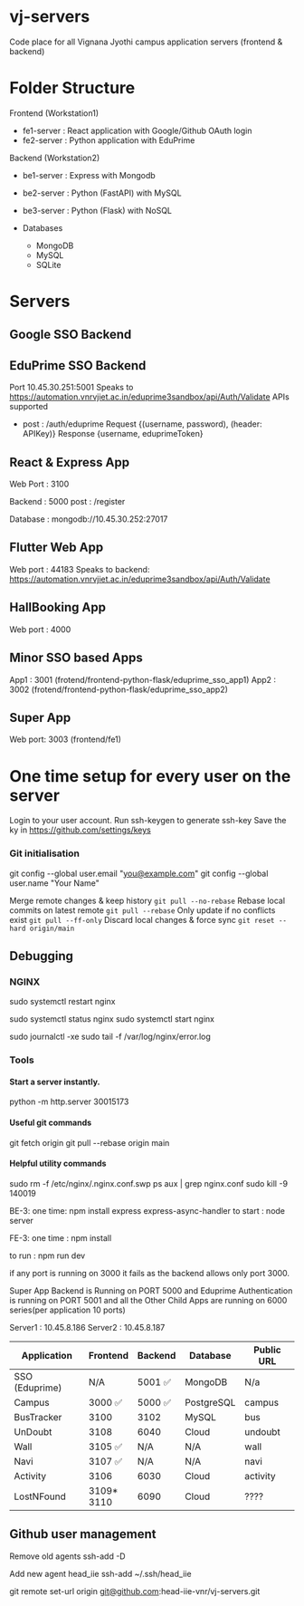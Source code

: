 # vj-servers
Code place for all Vignana Jyothi campus application servers (frontend &amp; backend)



# Folder Structure

Frontend (Workstation1)
  - fe1-server  : React application with Google/Github OAuth login
  - fe2-server  : Python application with EduPrime 

Backend  (Workstation2)
  - be1-server  : Express with Mongodb
  - be2-server  : Python (FastAPI) with MySQL
  - be3-server  : Python (Flask) with NoSQL

  - Databases
    - MongoDB
    - MySQL
    - SQLite

# Servers

## Google SSO Backend

## EduPrime SSO Backend
 Port 10.45.30.251:5001
 Speaks to  https://automation.vnrvjiet.ac.in/eduprime3sandbox/api/Auth/Validate
 APIs supported
 - post : /auth/eduprime 
    Request  {(username, password), (header: APIKey)} 
    Response {username, eduprimeToken}

## React & Express App
 Web Port : 3100

 Backend  : 5000
  post : /register

 Database : mongodb://10.45.30.252:27017

## Flutter Web App 
 Web port : 44183
 Speaks to backend: https://automation.vnrvjiet.ac.in/eduprime3sandbox/api/Auth/Validate

 ## HallBooking App
 Web port : 4000
 
 ## Minor SSO based Apps

 App1 : 3001  (frotend/frontend-python-flask/eduprime_sso_app1) 
 App2 : 3002  (frotend/frontend-python-flask/eduprime_sso_app2)

## Super App

Web port: 3003 (frontend/fe1)

# One time setup for every user on the server

Login to your user account. 
Run ssh-keygen to generate ssh-key
Save the ky in https://github.com/settings/keys 

### Git initialisation 

  git config --global user.email "you@example.com"
  git config --global user.name "Your Name"


Merge remote changes & keep history	`git pull --no-rebase`
Rebase local commits on latest remote	`git pull --rebase`
Only update if no conflicts exist	`git pull --ff-only`
Discard local changes & force sync	`git reset --hard origin/main`

## Debugging

### NGINX

sudo systemctl restart nginx

sudo systemctl status nginx
sudo systemctl start nginx

sudo journalctl -xe
sudo tail -f /var/log/nginx/error.log


### Tools

#### Start a server instantly. 

python -m http.server 30015173


#### Useful git commands
git fetch origin
git pull --rebase origin main


#### Helpful utility commands
sudo rm -f /etc/nginx/.nginx.conf.swp
ps aux | grep nginx.conf
sudo kill -9 140019




BE-3:
one time: 
npm install express express-async-handler
to start : node server

FE-3:
one time :
npm install

to run : npm run dev

if any port is running on 3000 it fails as the backend allows only port 3000.

Super App Backend is Running on PORT 5000
and 
Eduprime Authentication is running on PORT 5001
and all the Other Child Apps are running on 6000 series(per application 10 ports)


Server1 : 10.45.8.186
Server2 : 10.45.8.187

| Application       | Frontend           | Backend           | Database        | Public URL |
|------------------|-------------------|------------------|----------------|----------------|
| SSO (Eduprime)  | N/A               |  5001  ✅      | MongoDB        |       N/a         |
| Campus          | 3000  ✅          |  5000  ✅        | PostgreSQL     |       campus      |
| BusTracker      | 3100              |  3102          | MySQL          |       bus         |
| UnDoubt         | 3108              |  6040          | Cloud          |       undoubt     |
| Wall            | 3105  ✅          |  N/A           | N/A            |       wall        |
| Navi            | 3107  ✅          |  N/A           | N/A            |       navi        |
| Activity        | 3106              |  6030           | Cloud         |       activity    |
| LostNFound      | 3109* <br> 3110    |  6090           | Cloud         |       ????    |


## Github user management 

Remove old agents
ssh-add -D

Add new agent head_iie
ssh-add ~/.ssh/head_iie

git remote set-url origin git@github.com:head-iie-vnr/vj-servers.git

